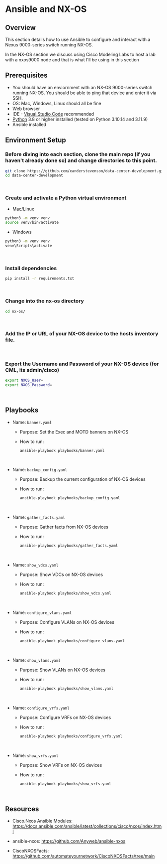 # Ansible and NX-OS

## Overview 

This section details how to use Ansible to configure and interact with a Nexus 9000-series switch running NX-OS.

In the NX-OS section we discuss using Cisco Modeling Labs to host a lab with a nxos9000 node and that is what I'll be using in this section


## Prerequisites

- You should have an enviornment with an NX-OS 9000-series switch running NX-OS. You should be able to ping that device and enter it via SSH.
- OS: Mac, Windows, Linux should all be fine
- Web browser
- IDE - [Visual Studio Code](https://code.visualstudio.com/Download) recommended
- [Python](https://www.python.org/downloads/) 3.8 or higher installed (tested on Python 3.10.14 and 3.11.9)
- Ansible installed

## Environment Setup

### Before diving into each section, clone the main repo (if you haven't already done so) and change directories to this point.

```bash
git clone https://github.com/xanderstevenson/data-center-development.git
cd data-center-development
```
<br>

### Create and activate a Python virtual environment

- Mac/Linux
```bash
python3 -m venv venv
source venv/bin/activate
```
- Windows
```bash
python3 -m venv venv
venv\Scripts\activate
```
<br>

### Install dependencies

```bash
pip install -r requirements.txt
```
<br>

### Change into the nx-os directory

```bash
cd nx-os/
```
<br>

### Add the IP or URL of your NX-OS device to the hosts inventory file.

<br>

### Export the Username and Password of your NX-OS device (for CML, its admin/cisco)

```bash
export NXOS_User=
export NXOS_Password=
```

<br>

## Playbooks

- Name: `banner.yaml`
  - Purpose: Set the Exec and MOTD banners on NX-OS
  - How to run:

    ```bash
    ansible-playbook playbooks/banner.yaml
    ```

  <br>

- Name: `backup_config.yaml`
  - Purpose: Backup the current configuration of NX-OS devices
  - How to run:

    ```bash
    ansible-playbook playbooks/backup_config.yaml
    ```
  <br>

- Name: `gather_facts.yaml`
  - Purpose: Gather facts from NX-OS devices
  - How to run:

    ```bash
    ansible-playbook playbooks/gather_facts.yaml
    ```

  <br>


- Name: `show_vdcs.yaml`
  - Purpose: Show VDCs on NX-OS devices
  - How to run:

    ```bash
    ansible-playbook playbooks/show_vdcs.yaml
    ```

  <br>

- Name: `configure_vlans.yaml`
  - Purpose: Configure VLANs on NX-OS devices
  - How to run:

    ```bash
    ansible-playbook playbooks/configure_vlans.yaml
    ```

  <br>

- Name: `show_vlans.yaml`
  - Purpose: Show VLANs on NX-OS devices
  - How to run:

    ```bash
    ansible-playbook playbooks/show_vlans.yaml
    ```

  <br>

- Name: `configure_vrfs.yaml`
  - Purpose: Configure VRFs on NX-OS devices
  - How to run:

    ```bash
    ansible-playbook playbooks/configure_vrfs.yaml
    ```

  <br>

- Name: `show_vrfs.yaml`
  - Purpose: Show VRFs on NX-OS devices
  - How to run:

    ```bash
    ansible-playbook playbooks/show_vrfs.yaml
    ```

  <br>





## Resources

- Cisco.Nxos Ansible Modules: https://docs.ansible.com/ansible/latest/collections/cisco/nxos/index.html

- ansible-nxos: https://github.com/Anyweb/ansible-nxos

- CiscoNXOSFacts: https://github.com/automateyournetwork/CiscoNXOSFacts/tree/main



